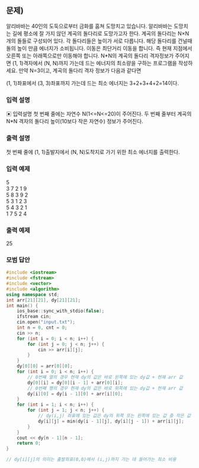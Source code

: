 ﻿## 문제)
알리바바는 40인의 도둑으로부터 금화를 훔쳐 도망치고 있습니다.
알리바바는 도망치는 길에 평소에 잘 가지 않던 계곡의 돌다리로 도망가고자 한다.
계곡의 돌다리는 N×N개의 돌들로 구성되어 있다. 각 돌다리들은 높이가 서로 다릅니다.
해당 돌다리를 건널때 돌의 높이 만큼 에너지가 소비됩니다. 이동은 최단거리 이동을 합니다.
즉 현재 지점에서 오른쪽 또는 아래쪽으로만 이동해야 합니다.
N*N의 계곡의 돌다리 격자정보가 주어지면 (1, 1)격자에서 (N, N)까지 가는데 드는 에너지의
최소량을 구하는 프로그램을 작성하세요.
만약 N=3이고, 계곡의 돌다리 격자 정보가 다음과 같다면

(1, 1)좌표에서 (3, 3)좌표까지 가는데 드는 최소 에너지는 3+2+3+4+2=14이다.

### 입력 설명
▣ 입력설명
첫 번째 줄에는 자연수 N(1<=N<=20)이 주어진다.
두 번째 줄부터 계곡의 N*N 격자의 돌다리 높이(10보다 작은 자연수) 정보가 주어진다.

### 출력 설명
첫 번째 줄에 (1, 1)출발지에서 (N, N)도착지로 가기 위한 최소 에너지를 출력한다.

### 입력 예제
5\
3 7 2 1 9\
5 8 3 9 2\
5 3 1 2 3\
5 4 3 2 1\
1 7 5 2 4


### 출력 예제
25

### 모범 답안
``` Cpp
#include <iostream>
#include <fstream>
#include <vector>
#include <algorithm>
using namespace std;
int arr[21][21], dy[21][21];
int main() {
    ios_base::sync_with_stdio(false);
    ifstream cin;
    cin.open("input.txt");
    int n = 0, cnt = 0;
    cin >> n;
    for (int i = 0; i < n; i++) {
        for (int j = 0; j < n; j++) {
            cin >> arr[i][j];
        }
    }
    dy[0][0] = arr[0][0];
    for (int i = 0; i < n; i++) {
        // 0번째 열의 경우 현재 dy의 값은 바로 왼쪽에 있는 dy값 + 현재 arr 값
        dy[0][i] = dy[0][i - 1] + arr[0][i];
        // 0번째 행의 경우 현재 dy의 값은 바로 위쪽에 있는 dy값 + 현재 arr 값
        dy[i][0] = dy[i - 1][0] + arr[i][0];
    }
    for (int i = 1; i < n; i++) {
        for (int j = 1; j < n; j++) {
            // dy(i,j) 좌표에 있는 값은 dy의 위쪽 또는 왼쪽에 있는 값 중 작은 값 + 현재 arr(i, j) 값
            dy[i][j] = min(dy[i - 1][j], dy[i][j - 1]) + arr[i][j];
        }
    }
    cout << dy[n - 1][n - 1];
    return 0;
}

// dy[i][j]의 의미는 출발좌표(0,0)에서 (i,j)까지 가는 데 들어가는 최소 비용

```